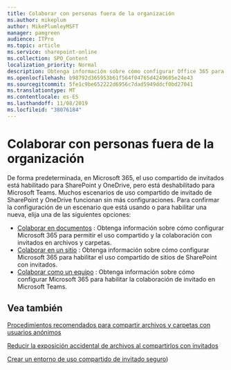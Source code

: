 ```yaml
---
title: Colaborar con personas fuera de la organización
ms.author: mikeplum
author: MikePlumleyMSFT
manager: pamgreen
audience: ITPro
ms.topic: article
ms.service: sharepoint-online
ms.collection: SPO_Content
localization_priority: Normal
description: Obtenga información sobre cómo configurar Office 365 para la colaboración con usuarios invitados.
ms.openlocfilehash: b98792d365953b61f564f04765d4249605e24e43
ms.sourcegitcommit: 5fe1c9be652222d6956c7dad5949ddcf0bd27041
ms.translationtype: MT
ms.contentlocale: es-ES
ms.lasthandoff: 11/08/2019
ms.locfileid: "38076184"
---
```

# <a name="collaborating-with-people-outside-your-organization"></a>Colaborar con personas fuera de la organización

De forma predeterminada, en Microsoft 365, el uso compartido de invitados está habilitado para SharePoint y OneDrive, pero está deshabilitado para Microsoft Teams. Muchos escenarios de uso compartido de invitado de SharePoint y OneDrive funcionan sin más configuraciones. Para confirmar la configuración de un escenario que está usando o para habilitar una nueva, elija una de las siguientes opciones:

- [Colaborar en documentos](collaborate-on-documents.md) : Obtenga información sobre cómo configurar Microsoft 365 para permitir el uso compartido y la colaboración con invitados en archivos y carpetas.
- [Colaborar en un sitio](collaborate-in-a-site.md) : Obtenga información sobre cómo configurar Microsoft 365 para habilitar el uso compartido de sitios de SharePoint con invitados.
- [Colaborar como un equipo](collaborate-as-a-team.md) : Obtenga información sobre cómo configurar Microsoft 365 para habilitar la colaboración de invitado en Microsoft Teams.

## <a name="see-also"></a>Vea también

[Procedimientos recomendados para compartir archivos y carpetas con usuarios anónimos](best-practices-anonymous-sharing.md)

[Reducir la exposición accidental de archivos al compartirlos con invitados](sharing-limit-accidental-exposure.md)

[Crear un entorno de uso compartido de invitado seguro](create-a-secure-guest-sharing-environment.md))
